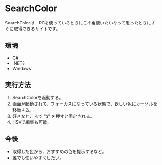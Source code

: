 # SearchColor

SearchColorは、PCを使っているときにこの色使いたいなって思ったときにすぐに取得できるサイトです。

## 環境
- C#
- .NET8
- Windows

## 実行方法
1. SearchColorを起動する。
2. 画面が起動されて、フォーカスになっている状態で、欲しい色にカーソルを移動する。
3. 好きなところで "q" を押すと固定される。
4. HSVで編集も可能。

## 今後
- 取得した色から、おすすめの色を提示するなど。
- 誰でも使いやすくしたい。
